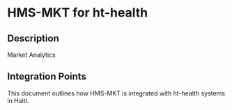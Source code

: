 # HMS-MKT for ht-health

## Description

Market Analytics

## Integration Points

This document outlines how HMS-MKT is integrated with ht-health systems in Haiti.
